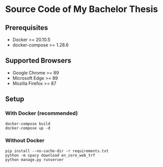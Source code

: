 # Source Code of My Bachelor Thesis

## Prerequisites

* Docker >= 20.10.5
* docker-compose >= 1.28.6

## Supported Browsers

* Google Chrome >= 89
* Microsoft Edge >= 89
* Mozilla Firefox >= 87

## Setup

### With Docker (recommended)

```
docker-compose build
docker-compose up -d
```

### Without Docker

```
pip install --no-cache-dir -r requirements.txt
python -m spacy download en_core_web_trf
python manage.py runserver
```
